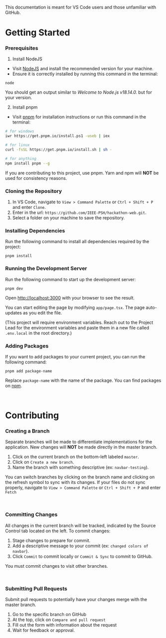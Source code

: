 This documentation is meant for VS Code users and those unfamiliar with GitHub.
# Getting Started
### Prerequisites
1. Install NodeJS

* Visit [NodeJS](https://nodejs.org/en) and install the recommended version for your machine.
* Ensure it is correctly installed by running this command in the terminal:
```
node
```
You should get an output similar to _Welcome to Node.js v18.14.0._ but for your version.

2. Install pnpm
* Visit [pnpm](https://pnpm.io/installation) for installation instructions or run this command in the terminal:
```sh
# for windows
iwr https://get.pnpm.io/install.ps1 -useb | iex

# for linux
curl -fsSL https://get.pnpm.io/install.sh | sh -

# for anything
npm install pnpm --g
```
If you are contributing to this project, use pnpm. Yarn and npm will **NOT** be used for consistency reasons.
<br>

### Cloning the Repository
1. In VS Code, navigate to `View > Command Palette` or `Ctrl + Shift + P` and enter `Clone`.
2. Enter in the url: `https://github.com/IEEE-PSH/hackathon-web.git`.
3. Select a folder on your machine to save the repository.


### Installing Dependencies
Run the following command to install all dependencies required by the project:
```
pnpm install
```
### Running the Development Server
Run the following command to start up the development server:
```
pnpm dev
```
Open [http://localhost:3000](http://localhost:3000) with your browser to see the result.

You can start editing the page by modifying `app/page.tsx`. The page auto-updates as you edit the file.
   
(This project will require environment variables. Reach out to the Project Lead for the environment variables and paste them in a new file called `.env.local` in the root directory.)

### Adding Packages
If you want to add packages to your current project, you can run the following command:
```
pnpm add package-name
```
Replace `package-name` with the name of the package. You can find packages on [npm](https://www.npmjs.com).

<br>

# Contributing

### Creating a Branch

Separate branches will be made to differentiate implementations for the application. New changes will **NOT** be made directly in the master branch.

1. Click on the current branch on the bottom-left labeled `master`.
2. Click on `Create a new branch`.
3. Name the branch with something descriptive (ex: `navbar-testing`).
   
You can switch branches by clicking on the branch name and clicking on the refresh symbol to sync with its changes. If your files do not sync properly, navigate to `View > Command Palette` or `Ctrl + Shift + P` and enter `Fetch`

<br>

### Committing Changes

All changes in the current branch will be tracked, indicated by the Source Control tab located on the left. To commit changes:

1. Stage changes to prepare for commit.
2. Add a descriptive message to your commit (ex: `changed colors of navbar`).
3. Click `Commit` to commit locally or `Commit & Sync` to commit to GitHub.

You must commit changes to visit other branches.

<br>

### Submitting Pull Requests
Submit pull requests to potentially have your changes merge with the master branch.
1. Go to the specific branch on GitHub
2. At the top, click on `Compare and pull request`
3. Fill out the form with information about the request
4. Wait for feedback or approval.
